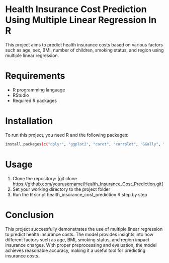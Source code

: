 # Health Insurance Cost Prediction Using Multiple Linear Regression In R
This project aims to predict health insurance costs based on various factors such as age, sex, BMI, number of children, smoking status, and region using multiple linear regression.

# Requirements
* R programming language
* RStudio
* Required R packages

# Installation
To run this project, you need R and the following packages:
```bash
install.packages(c("dplyr", "ggplot2", "caret", "corrplot", "GGally", "tidyverse", "MLmetrics", "auditor", "ggfortify"))
```

# Usage
1. Clone the repository: [git clone https://github.com/yourusername/Health_Insurance_Cost_Prediction.git]
2. Set your working directory to the project folder
3. Run the R script health_insurance_cost_prediction.R step by step

# Conclusion
This project successfully demonstrates the use of multiple linear regression to predict health insurance costs. The model provides insights into how different factors such as age, BMI, smoking status, and region impact insurance charges. With proper preprocessing and evaluation, the model achieves reasonable accuracy, making it a useful tool for predicting insurance costs.
